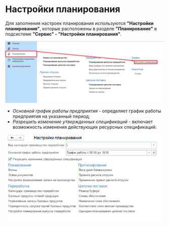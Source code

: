 # Настройки планирования

Для заполнения настроек планирования используются **"Настройки планирования"**, которые расположены в разделе **"Планирование"** в подсистеме **"Сервис" - "Настройки планирования"**.

[![1][1]][1]


- *Основной график работы предприятия* - определяет график работы предприятия на указанный период;
- *Разрешить изменение утвержденных спецификаций* - включает возможность изменения действующих ресурсных спецификаций.


[![2][2]][2]



[1]: GeneralSettings.assets/1.png
[2]: GeneralSettings.assets/2.png
